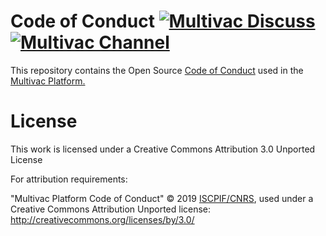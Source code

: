 # Code of Conduct [![Multivac Discuss](https://img.shields.io/badge/multivac-discuss-ff69b4.svg)](https://discourse.iscpif.fr/c/multivac) [![Multivac Channel](https://img.shields.io/badge/multivac-chat-ff69b4.svg)](https://chat.iscpif.fr/channel/multivac)

This repository contains the Open Source [Code of Conduct](https://github.com/multivacplatform/code-of-conduct/blob/master/code-of-conduct.md) used in the [Multivac Platform.](https://multivac.iscpif.fr)

# License

This work is licensed under a Creative Commons Attribution 3.0 Unported License

For attribution requirements:

"Multivac Platform Code of Conduct" © 2019 [ISCPIF/CNRS](https://iscpif.fr), used under a Creative Commons Attribution Unported license: http://creativecommons.org/licenses/by/3.0/
